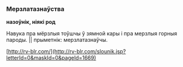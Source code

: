 ### Мерзлатазнаўства
**назоўнік, ніякі род**

Навука пра мёрзлыя тоўшчы ў зямной кары і пра мерзлыя горныя пароды. || прыметнік: мерзлатазнаўчы.

<a rel="author">[http://rv-blr.com/](http://rv-blr.com/slounik.jsp?letterId=0&maskId=0&pageId=1669)</a>
